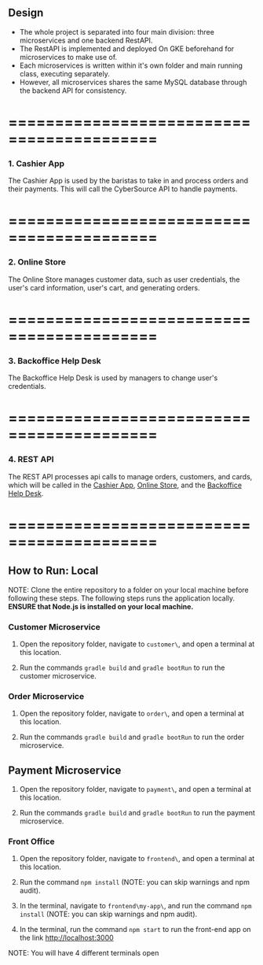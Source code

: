 ## Design
* The whole project is separated into four main division: three microservices and one backend RestAPI.
* The RestAPI is implemented and deployed On GKE beforehand for microservices to make use of.
* Each microservices is written within it's own folder and main running class, executing separately.
* However, all microservices shares the same MySQL database through the backend API for consistency.

# ==========================================

### 1. Cashier App

The Cashier App is used by the baristas to take in and process orders and their payments. This will call the CyberSource API to handle payments.

# ==========================================

### 2. Online Store

The Online Store manages customer data, such as user credentials, the user's card information, user's cart, and generating orders.

# ==========================================

### 3. Backoffice Help Desk

The Backoffice Help Desk is used by managers to change user's credentials.

# ==========================================

### 4. REST API

The REST API processes api calls to manage orders, customers, and cards, which will be called in the [Cashier App](###cashier-app), [Online Store](###online-store), and the [Backoffice Help Desk](###backoffice-help-desk).

# ==========================================

## How to Run: Local

NOTE: Clone the entire repository to a folder on your local machine before following these steps. The following steps runs the application locally. **ENSURE that Node.js is installed on your local machine.**

### Customer Microservice

1. Open the repository folder, navigate to `customer\`, and open a terminal at this location.

2. Run the commands `gradle build` and `gradle bootRun` to run the customer microservice.

### Order Microservice

1. Open the repository folder, navigate to `order\`, and open a terminal at this location.

2. Run the commands `gradle build` and `gradle bootRun` to run the order microservice.

## Payment Microservice

1. Open the repository folder, navigate to `payment\`, and open a terminal at this location.

2. Run the commands `gradle build` and `gradle bootRun` to run the payment microservice.

### Front Office

1. Open the repository folder, navigate to `frontend\`, and open a terminal at this location.

2. Run the command `npm install` (NOTE: you can skip warnings and npm audit).

3. In the terminal, navigate to `frontend\my-app\`, and run the command `npm install` (NOTE: you can skip warnings and npm audit).

4. In the terminal, run the command `npm start` to run the front-end app on the link [http://localhost:3000](http://localhost:3000)

NOTE: You will have 4 different terminals open

<!--
## How to Run: Docker

1. Follow the instructions in the [Payment Deployment readme file](payment/readme.md) to start up payment/.

2. Follow the instructions in the [Order Deployment readme file](order/readme.md) to start up order/.

3. Follow the instructions in the [Customer Deployment readme file](customer/readme.md) to start up customer/.

-->


